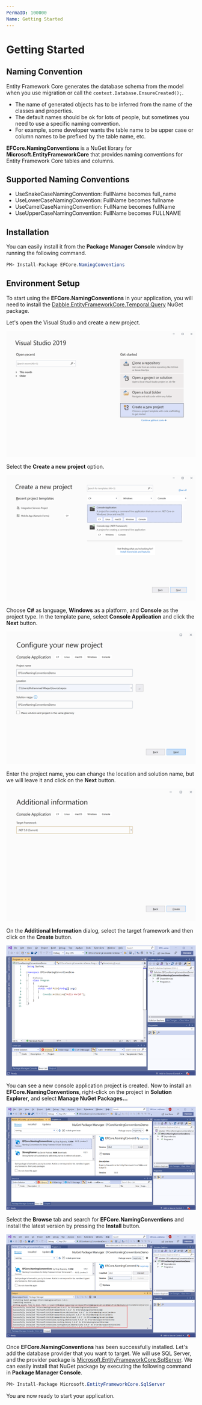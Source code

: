 ```yaml
---
PermaID: 100000
Name: Getting Started
---
```


# Getting Started

## Naming Convention

Entity Framework Core generates the database schema from the model when you use migration or call the `context.Database.EnsureCreated();`. 

 - The name of generated objects has to be inferred from the name of the classes and properties. 
 - The default names should be ok for lots of people, but sometimes you need to use a specific naming convention. 
 - For example, some developer wants the table name to be upper case or column names to be prefixed by the table name, etc.

**EFCore.NamingConventions** is a NuGet library for **Microsoft.EntityFrameworkCore** that provides naming conventions for Entity Framework Core tables and columns.

## Supported Naming Conventions

 - UseSnakeCaseNamingConvention: FullName becomes full_name
 - UseLowerCaseNamingConvention: FullName becomes fullname
 - UseCamelCaseNamingConvention: FullName becomes fullName
 - UseUpperCaseNamingConvention: FullName becomes FULLNAME

## Installation

You can easily install it from the **Package Manager Console** window by running the following command.

```csharp
PM> Install-Package EFCore.NamingConventions
```

## Environment Setup

To start using the **EFCore.NamingConventions** in your application, you will need to install the [Dabble.EntityFrameworkCore.Temporal.Query](https://www.nuget.org/packages/Dabble.EntityFrameworkCore.Temporal.Query) NuGet package.

Let's open the Visual Studio and create a new project.

<img src="images/setup-1.png" alt="Create a new project">

Select the **Create a new project** option.

<img src="images/setup-2.png" alt="Select Console Application template">

Choose **C#** as language, **Windows** as a platform, and **Console** as the project type. In the template pane, select **Console Application** and click the **Next** button.

<img src="images/setup-3.png" alt="Configure your new project">

Enter the project name, you can change the location and solution name, but we will leave it and click on the **Next** button.  

<img src="images/setup-4.png" alt="Additional Information">

On the **Additional Information** dialog, select the target framework and then click on the **Create** button.  

<img src="images/setup-5.png" alt="Console Application created">

You can see a new console application project is created. Now to install an **EFCore.NamingConventions**, right-click on the project in **Solution Explorer**, and select **Manage NuGet Packages...**

<img src="images/setup-6.png" alt="Install EFCore.NamingConventions">

Select the **Browse** tab and search for **EFCore.NamingConventions** and install the latest version by pressing the **Install** button. 

<img src="images/setup-7.png" alt="EFCore.NamingConventions installed successfully">

Once **EFCore.NamingConventions** has been successfully installed. Let's add the database provider that you want to target. We will use SQL Server, and the provider package is [Microsoft.EntityFrameworkCore.SqlServer](https://www.nuget.org/packages/Microsoft.EntityFrameworkCore.SqlServer). We can easily install that NuGet package by executing the following command in **Package Manager Console**. 

```csharp
PM> Install-Package Microsoft.EntityFrameworkCore.SqlServer
```

You are now ready to start your application.
